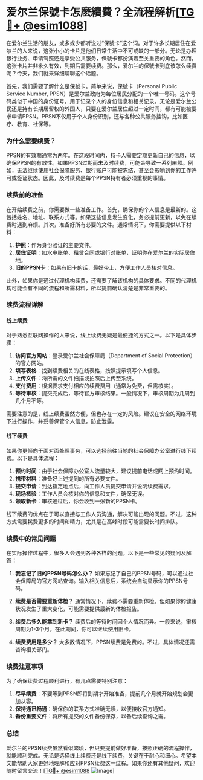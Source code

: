 # 爱尔兰保號卡怎麽續費？全流程解析[[TG💪+ @esim1088](https://t.me/s/esim1088)]

在爱尔兰生活的朋友，或多或少都听说过“保號卡”这个词。对于许多长期居住在爱尔兰的人来说，这张小小的卡片是他们日常生活中不可或缺的一部分。无论是办理银行业务、申请驾照还是享受公共服务，保號卡都扮演着至关重要的角色。然而，这张卡片并非永久有效，到期后需要续费。那么，爱尔兰的保號卡到底该怎么续费呢？今天，我们就来详细聊聊这个话题。

首先，我们需要了解什么是保號卡。简单来说，保號卡（Personal Public Service Number, PPSN）是爱尔兰政府为每位居民分配的一个唯一号码。这个号码类似于中国的身份证号，用于记录个人的身份信息和相关记录。无论是爱尔兰公民还是持有长期居留权的外国人，只要在爱尔兰居住超过一定时间，都有可能被要求申请PPSN。PPSN不仅用于个人身份识别，还与各种公共服务挂钩，比如医疗、教育、社保等。

### **为什么需要续费？**

PPSN的有效期通常为两年。在这段时间内，持卡人需要定期更新自己的信息，以确保PPSN的有效性。如果PPSN过期而未及时续费，可能会导致一系列麻烦。例如，无法继续使用社会保障服务、银行账户可能被冻结，甚至会影响到你的工作许可或签证状态。因此，及时续费是每个PPSN持有者必须重视的事情。

### **续费前的准备**

在开始续费之前，你需要做一些准备工作。首先，确保你的个人信息是最新的。这包括姓名、地址、联系方式等。如果这些信息发生变化，务必提前更新，以免在续费时遇到麻烦。其次，准备好所有必要的文件。通常情况下，你需要提供以下材料：

1. **护照**：作为身份验证的主要文件。
2. **居住证明**：如水电账单、租赁合同或银行对账单，证明你在爱尔兰的实际居住地。
3. **旧的PPSN卡**：如果有旧卡的话，最好带上，方便工作人员核对信息。

此外，如果你是通过代理机构续费，还需要了解该机构的具体要求。不同的代理机构可能会有不同的流程和所需材料，所以提前确认清楚是非常重要的。

### **续费流程详解**

#### **线上续费**

对于熟悉互联网操作的人来说，线上续费无疑是最便捷的方式之一。以下是具体步骤：

1. **访问官方网站**：登录爱尔兰社会保障局（Department of Social Protection）的官方网站。
2. **填写表格**：找到续费相关的在线表格，按照提示填写个人信息。
3. **上传文件**：将所需的文件扫描或拍照后上传至系统。
4. **支付费用**：根据要求支付相应的续费费用（通常为免费，但需核实）。
5. **等待审核**：提交完成后，等待官方审核结果。一般情况下，审核周期为几周到几个月不等。

需要注意的是，线上续费虽然方便，但也存在一定的风险。建议在安全的网络环境下进行操作，并妥善保管个人信息，防止泄露。

#### **线下续费**

如果你更倾向于面对面处理事务，可以选择前往当地的社会保障办公室进行线下续费。以下是具体流程：

1. **预约时间**：由于社会保障办公室人流量较大，建议提前电话或网上预约时间。
2. **携带材料**：准备好上述提到的所有必要文件。
3. **提交申请**：到达指定地点后，向工作人员提交申请并说明续费需求。
4. **现场核验**：工作人员会核对你的信息和文件，确保无误。
5. **领取新卡**：审核通过后，你会收到一张新的PPSN卡。

线下续费的优点在于可以直接与工作人员沟通，解决可能出现的问题。不过，这种方式需要耗费更多的时间和精力，尤其是在高峰时段可能需要长时间排队。

### **续费中的常见问题**

在实际操作过程中，很多人会遇到各种各样的问题。以下是一些常见的疑问及解答：

1. **我忘记了旧的PPSN号码怎么办？**
   如果忘记了自己的PPSN号码，可以通过社会保障局的官方网站查询。输入相关信息后，系统会自动显示你的PPSN号码。

2. **续费是否需要重新体检？**
   通常情况下，续费不需要重新体检。但如果你的健康状况发生了重大变化，可能需要提供最新的体检报告。

3. **续费后多久能拿到新卡？**
   续费后的等待时间因个人情况而异。一般来说，审核周期为1-3个月。在此期间，你可以继续使用旧卡。

4. **续费费用是多少？**
   大多数情况下，PPSN续费是免费的。不过，具体情况还需咨询相关部门。

### **续费注意事项**

为了确保续费过程顺利进行，有几点需要特别注意：

1. **尽早续费**：不要等到PPSN即将到期才开始准备，提前几个月就开始规划会更加从容。
2. **保持通讯畅通**：确保你的联系方式准确无误，以便接收官方通知。
3. **备份重要文件**：将所有提交的文件备份保存，以备后续查询之需。

### **总结**

爱尔兰的PPSN续费虽然看似繁琐，但只要提前做好准备，按照正确的流程操作，就能顺利完成。无论是选择线上续费还是线下续费，关键在于耐心和细心。希望本文能帮助大家更好地理解和应对PPSN续费这一过程。如果你还有其他疑问，欢迎随时留言交流！[[TG💪+ @esim1088](https://t.me/s/esim1088) ![Image](https://i.postimg.cc/4NQfJmqS/Snipaste-2025-05-13-00-14-12.png)]